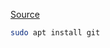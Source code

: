 



[Source](https://www.theodinproject.com/lessons/foundations-setting-up-git)

```bash
sudo apt install git
```


